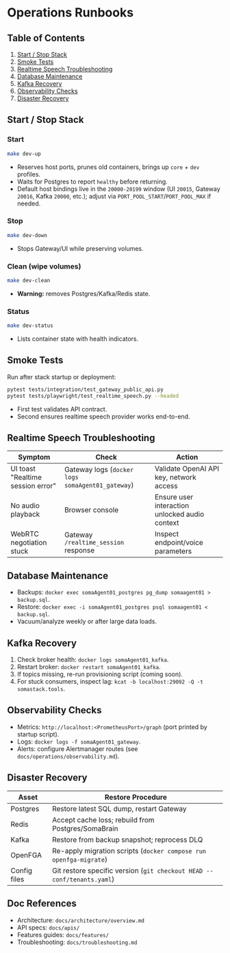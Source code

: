 # Operations Runbooks

## Table of Contents
1. [Start / Stop Stack](#start--stop-stack)
2. [Smoke Tests](#smoke-tests)
3. [Realtime Speech Troubleshooting](#realtime-speech-troubleshooting)
4. [Database Maintenance](#database-maintenance)
5. [Kafka Recovery](#kafka-recovery)
6. [Observability Checks](#observability-checks)
7. [Disaster Recovery](#disaster-recovery)

## Start / Stop Stack

### Start
```bash
make dev-up
```
- Reserves host ports, prunes old containers, brings up `core` + `dev` profiles.
- Waits for Postgres to report `healthy` before returning.
- Default host bindings live in the `20000-20199` window (UI `20015`, Gateway `20016`, Kafka `20000`, etc.); adjust via `PORT_POOL_START`/`PORT_POOL_MAX` if needed.

### Stop
```bash
make dev-down
```
- Stops Gateway/UI while preserving volumes.

### Clean (wipe volumes)
```bash
make dev-clean
```
- **Warning:** removes Postgres/Kafka/Redis state.

### Status
```bash
make dev-status
```
- Lists container state with health indicators.

## Smoke Tests

Run after stack startup or deployment:
```bash
pytest tests/integration/test_gateway_public_api.py
pytest tests/playwright/test_realtime_speech.py --headed
```
- First test validates API contract.
- Second ensures realtime speech provider works end-to-end.

## Realtime Speech Troubleshooting

| Symptom | Check | Action |
| --- | --- | --- |
| UI toast "Realtime session error" | Gateway logs (`docker logs somaAgent01_gateway`) | Validate OpenAI API key, network access |
| No audio playback | Browser console | Ensure user interaction unlocked audio context |
| WebRTC negotiation stuck | Gateway `/realtime_session` response | Inspect endpoint/voice parameters |

## Database Maintenance

- Backups: `docker exec somaAgent01_postgres pg_dump somaagent01 > backup.sql`.
- Restore: `docker exec -i somaAgent01_postgres psql somaagent01 < backup.sql`.
- Vacuum/analyze weekly or after large data loads.

## Kafka Recovery

1. Check broker health: `docker logs somaAgent01_kafka`.
2. Restart broker: `docker restart somaAgent01_kafka`.
3. If topics missing, re-run provisioning script (coming soon).
4. For stuck consumers, inspect lag: `kcat -b localhost:29092 -Q -t somastack.tools`.

## Observability Checks

- Metrics: `http://localhost:<PrometheusPort>/graph` (port printed by startup script).
- Logs: `docker logs -f somaAgent01_gateway`.
- Alerts: configure Alertmanager routes (see `docs/operations/observability.md`).

## Disaster Recovery

| Asset | Restore Procedure |
| --- | --- |
| Postgres | Restore latest SQL dump, restart Gateway |
| Redis | Accept cache loss; rebuild from Postgres/SomaBrain |
| Kafka | Restore from backup snapshot; reprocess DLQ |
| OpenFGA | Re-apply migration scripts (`docker compose run openfga-migrate`) |
| Config files | Git restore specific version (`git checkout HEAD -- conf/tenants.yaml`) |

## Doc References

- Architecture: `docs/architecture/overview.md`
- API specs: `docs/apis/`
- Features guides: `docs/features/`
- Troubleshooting: `docs/troubleshooting.md`
